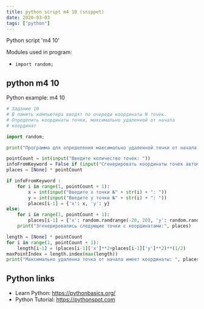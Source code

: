 ```yaml
---
title: python script m4 10 (snippet)
date: 2020-03-03
tags: ["python"]
---
```

Python script 'm4 10'


Modules used in program: 
* `import random;`

## python m4 10

Python example: m4 10

```python
# Задание 10
# В память компьютера вводят по очереди координаты N точек.
# Определить координаты точки, максимально удаленной от начала
# координат

import random;

print("Программа для определения максимально удаленной точки от начала координат")

pointCount = int(input("Введите количество точек: "))
infoFromKeyword = False if (input("Cгенерировать координаты точек автоматически(да/нет): ") == "да") else True
places = [None] * pointCount

if infoFromKeyword :
    for i in range(1, pointCount + 1):
        x = int(input("Введите x точки №" + str(i) + ": "))
        y = int(input("Введите y точки №" + str(i) + ": "))
        places[i-1] = {'x': x, 'y': y}
else:
    for i in range(1, pointCount + 1):
        places[i-1] = {'x': random.randrange(-20, 20), 'y': random.randrange(-20, 20)}
    print("Згенерировались следующие точки c координатами:", places)

length = [None] * pointCount
for i in range(1, pointCount + 1):
    length[i-1] = (places[i-1]['x']**2+places[i-1]['y']**2)**(1/2)
maxPointIndex = length.index(max(length))
print("Максимально удаленна точка от начала имеет координаты: ", places[maxPointIndex])


```

## Python links

- Learn Python: https://pythonbasics.org/
- Python Tutorial: https://pythonspot.com
